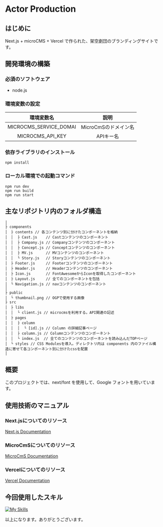 Actor Production
==================

## はじめに
Next.js + microCMS + Vercel で作られた、架空劇団のブランディングサイトです。

## 開発環境の構築
### 必須のソフトウェア
  - node.js
### 環境変数の設定

| 環境変数名               | 説明                                  |
|:-----------------------:|:------------------------------------:|
| MICROCMS_SERVICE_DOMAI  | MicroCmSのドメイン名                   |
| MICROCMS_API_KEY        | APIキー名                             |

### 依存ライブラリのインストール
```
npm install
```
### ローカル環境での起動コマンド
```
npm run dev
npm run build
npm run start
```
## 主なリポジトリ内のフォルダ構造
```
│
├ components
│　├ contents // 各コンテンツ別に分けたコンポーネントを格納
│　│  ├ Cast.js    // Castコンテンツのコンポーネント
│　│  ├ Company.js // Companyコンテンツのコンポーネント
│　│  ├ Concept.js // Conceptコンテンツのコンポーネント
│　│  ├ MV.js      // MVコンテンツのコンポーネント
│　│  └ Story.js   // Storyコンテンツのコンポーネント
│　├ Footer.js     // Footerコンテンツのコンポーネント
│　├ Header.js     // Headerコンテンツのコンポーネント
│　├ Icon.js       // FontAwesomeからIconを取得したコンポーネント
│　├ Layout.js     // 全てのコンポーネントを包括
│　└ Navigation.js // navコンテンツのコンポーネント
│
├ public
│　└ thumbnail.png // OGPで使用する画像
├ src
│　├ libs
│　│  └ client.js // microcmsを利用する。API関連の記述
│　├ pages
│　│  ├ column
│　│  │  └ [id].js // Column の詳細記事ページ 
│　│  ├ column.js // Columnコンテンツのコンポーネント
│　│  └ index.js  // 全てのコンテンツのコンポーネントを読み込んだTOPページ
│　└ styles // CSS Modulesを導入。ディレクトリ内は components 内のファイル構造に寄せて各コンポーネント別に分けたcssを配置
│

```

## 概要
このプロジェクトでは、next/font を使用して、Google フォントを用いています。

## 使用技術のマニュアル
 ### Next.jsについてのリソース
[Next.js Documentation](https://nextjs.org/docs) 

### MicroCmSについてのリソース
[MicroCmS Documentation](https://document.microcms.io/manual/getting-started)

### Vercelについてのリソース
[Vercel Documentation](https://vercel.com/docs/deployments/overview)

## 今回使用したスキル
[![My Skills](https://skillicons.dev/icons?i=js,html,css,sass)](https://skillicons.dev)

以上になります。ありがとうございます。